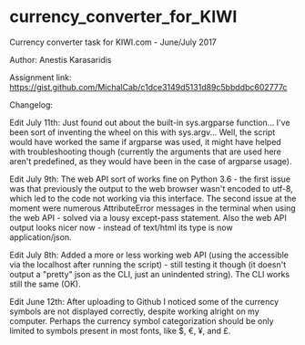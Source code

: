 # currency_converter_for_KIWI
Currency converter task for KIWI.com - June/July 2017

Author: Anestis Karasaridis

Assignment link: https://gist.github.com/MichalCab/c1dce3149d5131d89c5bbddbc602777c


Changelog:

Edit July 11th: Just found out about the built-in sys.argparse function... I've been sort of inventing the wheel on this with sys.argv... Well, the script would have worked the same if argparse was used, it might have helped with troubleshooting though (currently the arguments that are used here aren't predefined, as they would have been in the case of argparse usage).

Edit July 9th: The web API sort of works fine on Python 3.6 - the first issue was that previously the output to the web browser wasn't encoded to utf-8, which led to the code not working via this interface. The second issue at the moment were numerous AttributeError messages in the terminal when using the web API - solved via a lousy except-pass statement. Also the web API output looks nicer now - instead of text/html its type is now application/json.

Edit July 8th: Added a more or less working web API (using the accessible via the localhost after running the script) - still testing it though (it doesn't output a "pretty" json as the CLI, just an unindented string). The CLI works still the same (OK).

Edit June 12th: After uploading to Github I noticed some of the currency symbols are not displayed correctly, despite working alright on my computer. Perhaps the currency symbol categorization should be only limited to symbols present in most fonts, like $, €, ¥, and £.
